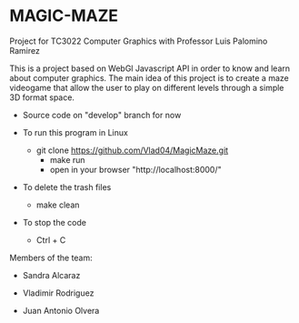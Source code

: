 # MAGIC-MAZE

Project for TC3022 Computer Graphics with Professor Luis Palomino Ramirez

This is a project based on WebGl Javascript API in order to know and learn about computer graphics.
The main idea of this project is to create a maze videogame that allow the user to play on different levels through a simple 3D format space.

* Source code on "develop" branch for now


* To run this program in Linux
  * git clone https://github.com/Vlad04/MagicMaze.git 
    * make run
    * open in your browser "http://localhost:8000/"

* To delete the trash files
  * make clean
  
* To stop the code
  * Ctrl + C

Members of the team: 

 * Sandra Alcaraz

 * Vladimir Rodriguez

 * Juan Antonio Olvera
